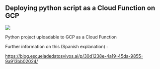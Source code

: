 ## Deploying python script as a Cloud Function on GCP

[<img src="https://resources-dot-atlasnet-eu.appspot.com/images/pages/training/gcp-header-logo.png">]()

Python project uploadable to GCP as a Cloud Function

Further information on this (Spanish explanation) : 

https://blog.escueladedatosvivos.ai/p/30d1238e-4a19-45da-9855-9a913bb02024/
